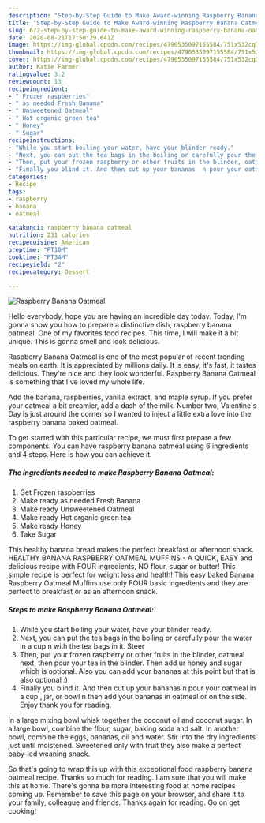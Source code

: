 ```yaml
---
description: "Step-by-Step Guide to Make Award-winning Raspberry Banana Oatmeal"
title: "Step-by-Step Guide to Make Award-winning Raspberry Banana Oatmeal"
slug: 672-step-by-step-guide-to-make-award-winning-raspberry-banana-oatmeal
date: 2020-08-21T17:50:29.641Z
image: https://img-global.cpcdn.com/recipes/4790535097155584/751x532cq70/raspberry-banana-oatmeal-recipe-main-photo.jpg
thumbnail: https://img-global.cpcdn.com/recipes/4790535097155584/751x532cq70/raspberry-banana-oatmeal-recipe-main-photo.jpg
cover: https://img-global.cpcdn.com/recipes/4790535097155584/751x532cq70/raspberry-banana-oatmeal-recipe-main-photo.jpg
author: Katie Farmer
ratingvalue: 3.2
reviewcount: 13
recipeingredient:
- " Frozen raspberries"
- " as needed Fresh Banana"
- " Unsweetened Oatmeal"
- " Hot organic green tea"
- " Honey"
- " Sugar"
recipeinstructions:
- "While you start boiling your water, have your blinder ready."
- "Next, you can put the tea bags in the boiling or carefully pour the water in a cup n with the tea bags in it. Steer"
- "Then, put your frozen raspberry or other fruits in the blinder, oatmeal next, then pour your tea in the blinder. Then add ur honey and sugar which is optional. Also you can add your bananas  at this point but that is also optional :)"
- "Finally you blind it. And then cut up your bananas  n pour your oatmeal in a cup , jar, or bowl  n then add your bananas in oatmeal or on the side. Enjoy  thank you for reading."
categories:
- Recipe
tags:
- raspberry
- banana
- oatmeal

katakunci: raspberry banana oatmeal 
nutrition: 231 calories
recipecuisine: American
preptime: "PT10M"
cooktime: "PT34M"
recipeyield: "2"
recipecategory: Dessert

---
```



![Raspberry Banana Oatmeal](https://img-global.cpcdn.com/recipes/4790535097155584/751x532cq70/raspberry-banana-oatmeal-recipe-main-photo.jpg)

Hello everybody, hope you are having an incredible day today. Today, I'm gonna show you how to prepare a distinctive dish, raspberry banana oatmeal. One of my favorites food recipes. This time, I will make it a bit unique. This is gonna smell and look delicious.

Raspberry Banana Oatmeal is one of the most popular of recent trending meals on earth. It is appreciated by millions daily. It is easy, it's fast, it tastes delicious. They're nice and they look wonderful. Raspberry Banana Oatmeal is something that I've loved my whole life.

Add the banana, raspberries, vanilla extract, and maple syrup. If you prefer your oatmeal a bit creamier, add a dash of the milk. Number two, Valentine&#39;s Day is just around the corner so I wanted to inject a little extra love into the raspberry banana baked oatmeal.


To get started with this particular recipe, we must first prepare a few components. You can have raspberry banana oatmeal using 6 ingredients and 4 steps. Here is how you can achieve it.

<!--inarticleads1-->

##### The ingredients needed to make Raspberry Banana Oatmeal:

1. Get  Frozen raspberries
1. Make ready  as needed Fresh Banana
1. Make ready  Unsweetened Oatmeal
1. Make ready  Hot organic green tea
1. Make ready  Honey
1. Take  Sugar


This healthy banana bread makes the perfect breakfast or afternoon snack. HEALTHY BANANA RASPBERRY OATMEAL MUFFINS - A QUICK, EASY and delicious recipe with FOUR ingredients, NO flour, sugar or butter! This simple recipe is perfect for weight loss and health! This easy baked Banana Raspberry Oatmeal Muffins use only FOUR basic ingredients and they are perfect to breakfast or as an afternoon snack. 

<!--inarticleads2-->

##### Steps to make Raspberry Banana Oatmeal:

1. While you start boiling your water, have your blinder ready.
1. Next, you can put the tea bags in the boiling or carefully pour the water in a cup n with the tea bags in it. Steer
1. Then, put your frozen raspberry or other fruits in the blinder, oatmeal next, then pour your tea in the blinder. Then add ur honey and sugar which is optional. Also you can add your bananas  at this point but that is also optional :)
1. Finally you blind it. And then cut up your bananas  n pour your oatmeal in a cup , jar, or bowl  n then add your bananas in oatmeal or on the side. Enjoy  thank you for reading.


In a large mixing bowl whisk together the coconut oil and coconut sugar. In a large bowl, combine the flour, sugar, baking soda and salt. In another bowl, combine the eggs, bananas, oil and water. Stir into the dry ingredients just until moistened. Sweetened only with fruit they also make a perfect baby-led weaning snack. 

So that's going to wrap this up with this exceptional food raspberry banana oatmeal recipe. Thanks so much for reading. I am sure that you will make this at home. There's gonna be more interesting food at home recipes coming up. Remember to save this page on your browser, and share it to your family, colleague and friends. Thanks again for reading. Go on get cooking!
